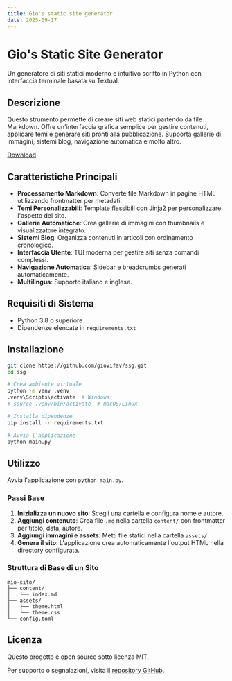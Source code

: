 ```yaml
---
title: Gio's static site generator
date: 2025-09-17
---
```


# Gio's Static Site Generator

Un generatore di siti statici moderno e intuitivo scritto in Python con interfaccia terminale basata su Textual.

## Descrizione

Questo strumento permette di creare siti web statici partendo da file Markdown. Offre un'interfaccia grafica semplice per gestire contenuti, applicare temi e generare siti pronti alla pubblicazione. Supporta gallerie di immagini, sistemi blog, navigazione automatica e molto altro.

[Download](https://github.com/giovifav/ssg)

## Caratteristiche Principali

- **Processamento Markdown**: Converte file Markdown in pagine HTML utilizzando frontmatter per metadati.
- **Temi Personalizzabili**: Template flessibili con Jinja2 per personalizzare l'aspetto del sito.
- **Gallerie Automatiche**: Crea gallerie di immagini con thumbnails e visualizzatore integrato.
- **Sistemi Blog**: Organizza contenuti in articoli con ordinamento cronologico.
- **Interfaccia Utente**: TUI moderna per gestire siti senza comandi complessi.
- **Navigazione Automatica**: Sidebar e breadcrumbs generati automaticamente.
- **Multilingua**: Supporto italiano e inglese.

## Requisiti di Sistema

- Python 3.8 o superiore
- Dipendenze elencate in `requirements.txt`

## Installazione

```bash
git clone https://github.com/giovifav/ssg.git
cd ssg

# Crea ambiente virtuale
python -m venv .venv
.venv\Scripts\activate  # Windows
# source .venv/bin/activate  # macOS/Linux

# Installa dipendenze
pip install -r requirements.txt

# Avvia l'applicazione
python main.py
```

## Utilizzo

Avvia l'applicazione con `python main.py`.

### Passi Base

1. **Inizializza un nuovo sito**: Scegli una cartella e configura nome e autore.
2. **Aggiungi contenuto**: Crea file `.md` nella cartella `content/` con frontmatter per titolo, data, autore.
3. **Aggiungi immagini e assets**: Metti file statici nella cartella `assets/`.
4. **Genera il sito**: L'applicazione crea automaticamente l'output HTML nella directory configurata.

### Struttura di Base di un Sito

```
mio-sito/
├── content/
│   └── index.md
├── assets/
│   ├── theme.html
│   └── theme.css
└── config.toml
```

## Licenza

Questo progetto è open source sotto licenza MIT.

Per supporto o segnalazioni, visita il [repository GitHub](https://github.com/giovifav/ssg).
